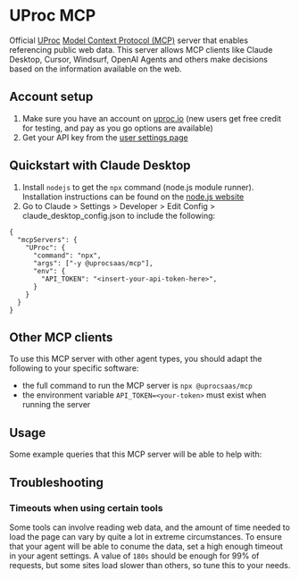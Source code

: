 # UProc MCP

Official [UProc](https://uproc.io) [Model Context Protocol (MCP)](https://github.com/modelcontextprotocol) server that enables referencing public web data. This server allows MCP clients like Claude Desktop, Cursor, Windsurf, OpenAI Agents and others make decisions based on the information available on the web.

## Account setup

1. Make sure you have an account on [uproc.io](https://uproc.io) (new users get free credit for testing, and pay as you go options are available)
2. Get your API key from the [user settings page](https://app.uproc.io/#/settings/integration)

## Quickstart with Claude Desktop

1. Install `nodejs` to get the `npx` command (node.js module runner). Installation instructions can be found on the [node.js website](https://nodejs.org/en/download)
2. Go to Claude > Settings > Developer > Edit Config > claude_desktop_config.json to include the following:

```
{
  "mcpServers": {
    "UProc": {
      "command": "npx",
      "args": ["-y @uprocsaas/mcp"],
      "env": {
        "API_TOKEN": "<insert-your-api-token-here>",
      }
    }
  }
}
```

## Other MCP clients

To use this MCP server with other agent types, you should adapt the following to your specific software:
- the full command to run the MCP server is `npx @uprocsaas/mcp`
- the environment variable `API_TOKEN=<your-token>` must exist when running the server

## Usage

Some example queries that this MCP server will be able to help with:


## Troubleshooting

### Timeouts when using certain tools

Some tools can involve reading web data, and the amount of time needed to load the page can vary by quite a lot in extreme circumstances.
To ensure that your agent will be able to conume the data, set a high enough timeout in your agent settings.
A value of `180s` should be enough for 99% of requests, but some sites load slower than others, so tune this to your needs.

